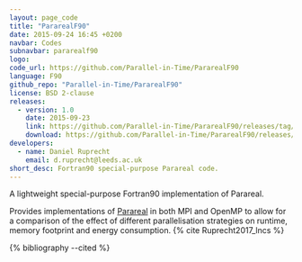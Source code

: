 ```yaml
---
layout: page_code
title: "PararealF90"
date: 2015-09-24 16:45 +0200
navbar: Codes
subnavbar: pararealf90
logo: 
code_url: https://github.com/Parallel-in-Time/PararealF90
language: F90
github_repo: "Parallel-in-Time/PararealF90"
license: BSD 2-clause
releases:
  - version: 1.0
    date: 2015-09-23
    link: https://github.com/Parallel-in-Time/PararealF90/releases/tag/v1.0
    download: https://github.com/Parallel-in-Time/PararealF90/releases/tag/v1.0
developers:
  - name: Daniel Ruprecht
    email: d.ruprecht@leeds.ac.uk
short_desc: Fortran90 special-purpose Parareal code.
---
```


A lightweight special-purpose Fortran90 implementation of Parareal.

Provides implementations of [Parareal](/methods/parareal.html) in both MPI and OpenMP to allow for a comparison of the
effect of different parallelisation strategies on runtime, memory footprint and energy consumption.
{% cite Ruprecht2017_lncs %}

{% bibliography --cited %}
